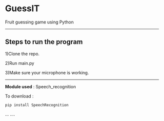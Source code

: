 # GuessIT
Fruit guessing game using Python

-----------------------------------------------------------------------------------------------------------------------------------------------------------------------------------

## Steps to run the program

1)Clone the repo.

2)Run main.py

3)Make sure your microphone is working.

-----------------------------------------------------------------------------------------------------------------------------------------------------------------------------------

**Module used** : Speech_recognition

To download :
```
pip install SpeechRecognition
```
...
....
